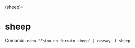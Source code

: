 (sheep)=

# sheep

Comando: `echo "Estou no formato sheep" | cowsay -f sheep`

```{literalinclude} saidas/sheep.txt 
```

